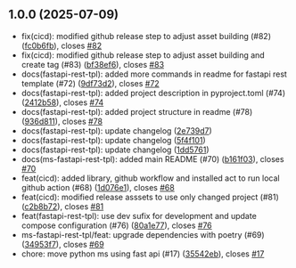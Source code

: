 ## 1.0.0 (2025-07-09)

* fix(cicd): modified github release step to adjust asset building (#82) ([fc0b6fb](https://github.com/infojasyrc/app-developer-experience/commit/fc0b6fb)), closes [#82](https://github.com/infojasyrc/app-developer-experience/issues/82)
* fix(cicd): modified github release step to adjust asset building and create tag (#83) ([bf38ef6](https://github.com/infojasyrc/app-developer-experience/commit/bf38ef6)), closes [#83](https://github.com/infojasyrc/app-developer-experience/issues/83)
* docs(fastapi-rest-tpl): added more commands in readme for fastapi rest template (#72) ([9df73d2](https://github.com/infojasyrc/app-developer-experience/commit/9df73d2)), closes [#72](https://github.com/infojasyrc/app-developer-experience/issues/72)
* docs(fastapi-rest-tpl): added project description in pyproject.toml (#74) ([2412b58](https://github.com/infojasyrc/app-developer-experience/commit/2412b58)), closes [#74](https://github.com/infojasyrc/app-developer-experience/issues/74)
* docs(fastapi-rest-tpl): added project structure in readme (#78) ([936d811](https://github.com/infojasyrc/app-developer-experience/commit/936d811)), closes [#78](https://github.com/infojasyrc/app-developer-experience/issues/78)
* docs(fastapi-rest-tpl): update changelog ([2e739d7](https://github.com/infojasyrc/app-developer-experience/commit/2e739d7))
* docs(fastapi-rest-tpl): update changelog ([5f4f101](https://github.com/infojasyrc/app-developer-experience/commit/5f4f101))
* docs(fastapi-rest-tpl): update changelog ([1dd5761](https://github.com/infojasyrc/app-developer-experience/commit/1dd5761))
* docs(ms-fastapi-rest-tpl): added main README (#70) ([b161f03](https://github.com/infojasyrc/app-developer-experience/commit/b161f03)), closes [#70](https://github.com/infojasyrc/app-developer-experience/issues/70)
* feat(cicd): added library, github workflow and installed act to run local github action (#68) ([1d076e1](https://github.com/infojasyrc/app-developer-experience/commit/1d076e1)), closes [#68](https://github.com/infojasyrc/app-developer-experience/issues/68)
* feat(cicd): modified release asssets to use only changed project (#81) ([c2b8b72](https://github.com/infojasyrc/app-developer-experience/commit/c2b8b72)), closes [#81](https://github.com/infojasyrc/app-developer-experience/issues/81)
* feat(fastapi-rest-tpl): use dev sufix for development and update compose configuration (#76) ([80a1e77](https://github.com/infojasyrc/app-developer-experience/commit/80a1e77)), closes [#76](https://github.com/infojasyrc/app-developer-experience/issues/76)
* ms-fastapi-rest-tpl/feat: upgrade dependencies with poetry (#69) ([34953f7](https://github.com/infojasyrc/app-developer-experience/commit/34953f7)), closes [#69](https://github.com/infojasyrc/app-developer-experience/issues/69)
* chore: move python ms using fast api (#17) ([35542eb](https://github.com/infojasyrc/app-developer-experience/commit/35542eb)), closes [#17](https://github.com/infojasyrc/app-developer-experience/issues/17)



